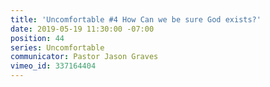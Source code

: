 ```yaml
---
title: 'Uncomfortable #4 How Can we be sure God exists?'
date: 2019-05-19 11:30:00 -07:00
position: 44
series: Uncomfortable
communicator: Pastor Jason Graves
vimeo_id: 337164404
---
```


